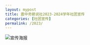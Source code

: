 ```yaml
---
layout: mypost
title: 震中奇葩说社2023-2024学年社团宣传
categories: [社团宣传]
permalink: /2023/
---
```


![宣传海报](01.jpg)
